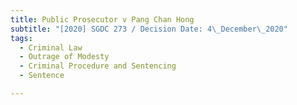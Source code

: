 ```yaml
---
title: Public Prosecutor v Pang Chan Hong
subtitle: "[2020] SGDC 273 / Decision Date: 4\_December\_2020"
tags:
  - Criminal Law
  - Outrage of Modesty
  - Criminal Procedure and Sentencing
  - Sentence

---
```

